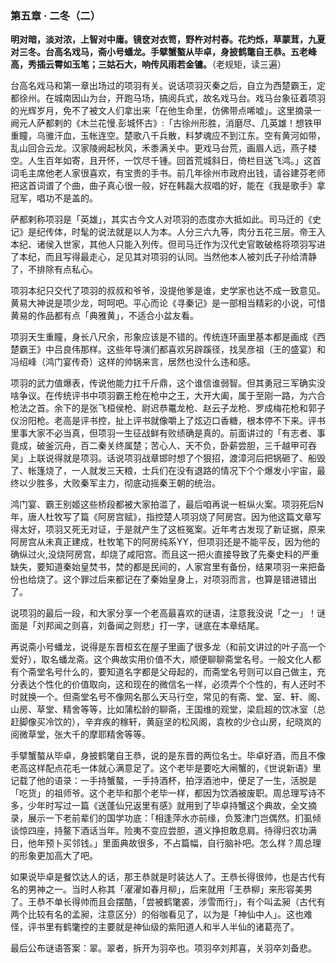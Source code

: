 ### 第五章 · 二冬（二）

**明对暗，淡对浓，上智对中庸。镜奁对衣笥，野杵对村舂。花灼烁，草蒙茸，九夏对三冬。台高名戏马，斋小号蟠龙。手擘蟹螯从毕卓，身披鹤氅自王恭。五老峰高，秀插云霄如玉笔；三姑石大，响传风雨若金镛。**（老规矩，读三遍）

台高名戏马和第一章出场过的项羽有关。说话项羽灭秦之后，自立为西楚霸王，定都徐州。在城南因山为台，开跑马场，搞阅兵式，故名戏马台。戏马台象征着项羽的光辉岁月，免不了被文人们拿出来「在他生命里，仿佛带点唏嘘」。这里摘录一阙元人萨都剌的《木兰花慢.彭城怀古》:「古徐州形胜，消磨尽、几英雄！想铁甲重瞳，乌骓汗血，玉帐连空。楚歌八千兵散，料梦魂应不到江东。空有黄河如带，乱山回合云龙。汉家陵阙起秋风，禾黍满关中。更戏马台荒，画眉人远，燕子楼空。人生百年如寄，且开怀，一饮尽千锺。回首荒城斜日，倚栏目送飞鸿。」这首词毛主席他老人家很喜欢，有宝贵的手书。前几年徐州市政府出钱，请谷建芬老师把这首词谱了个曲，曲子真心很一般，好在韩磊大叔唱的好，能在《我是歌手》拿冠军，唱功不是盖的。

萨都剌称项羽是「英雄」，其实古今文人对项羽的态度亦大抵如此。司马迁的《史记》是纪传体，时髦的说法就是以人为本。人分三六九等，肉分五花三层。帝王入本纪、诸侯入世家，其他人只能入列传。但司马迁作为汉代史官敢破格将项羽写进了本纪，而且写得最走心，足见其对项羽的认同。当然他本人被刘氏子孙给清静了，不排除有点私心。

项羽本纪只交代了项羽的叔叔和爷爷，没提他爹是谁，史学家也达不成一致意见。黄易大神说是项少龙，呵呵吧。平心而论《寻秦记》是一部相当精彩的小说，可惜黄易的作品都有点「典雅黄」，不适合小盆友看。

项羽天生重瞳，身长八尺余，形象应该是不错的。传统连环画里基本都是画成《西楚霸王》中吕良伟那样。这些年导演们都喜欢另辟蹊径，找吴彦祖（王的盛宴）和冯绍峰（鸿门宴传奇）这样的帅锅来言，居然也没什么违和感。

项羽的武力值爆表，传说他能力扛千斤鼎，这个谁信谁弱智。但其勇冠三军确实没啥争议。在传统评书中项羽霸王枪在枪中之王，大开大阖，属于至刚一路，为六合枪法之首。余下的是张飞桓侯枪、尉迟恭鼍龙枪、赵云子龙枪、罗成梅花枪和郭子仪汾阳枪。老高是评书控，扯上评书就像嚼上了炫迈口香糖，根本停不下来。评书里事大家不必当真，但项羽一生征战鲜有败绩确是真的。前面讲过的「有志者、事竟成，破釜沉舟，百二秦关终属楚；苦心人、天不负，卧薪尝胆，三千越甲可吞吴」上联说得就是项羽。话说项羽战章邯时想了个狠招，渡漳河后把锅砸了、船毁了、帐篷烧了，一人就发三天粮，士兵们在没有退路的情况下个个爆发小宇宙，最终以少胜多，大败秦军主力，彻底动摇秦王朝的统治。

鸿门宴、霸王别姬这些桥段都被大家拍滥了，最后咱再说一桩纵火案。项羽死后N年，唐人杜牧写了篇《阿房宫赋》，指控楚人项羽烧了阿房宫。因为他这篇文章写得太好，项羽又死无对证，于是就产生了这桩冤案。近年考古发现了新证据，原来阿房宫从未真正建成，杜牧笔下的阿房纯系YY，但项羽还是不能平反，因为他的确纵过火,没烧阿房宫，却烧了咸阳宫。而且这一把火直接导致了先秦史料的严重缺失，要知道秦始皇焚书，焚的都是民间的，人家宫里有备份，结果项羽一来把备份也给烧了。这个罪过后来都记在了秦始皇身上，对项羽而言，也算是错进错出了。

说项羽的最后一段，和大家分享一个老高最喜欢的谜语，注意我没说「之一」！谜面是「刘邦闻之则喜，刘备闻之则悲」打一字，谜底在本章结尾。

再说斋小号蟠龙，说得是东晋桓玄在屋子里画了很多龙（和前文讲过的叶子高一个爱好），取名蟠龙斋。这个典故实用价值不大，顺便聊聊斋堂名号。一般文化人都有个斋堂名号什么的，要知道名字都是父母起的，而斋堂名号则可以自己做主，充分表达个性化的价值取向，这和现在的微信名一样，必须弄个个性的，有人还时不时就换一个。但斋堂名号不像网名那么天马行空，常见的有斋、堂、室、轩、阁、山房、草堂、精舍等等，比如蒲松龄的聊斋，王国维的观堂，梁启超的饮冰室（总赶脚像买冷饮的），辛弃疾的稼轩，黄庭坚的松风阁，袁枚的少仓山房，纪晓岚的阅微草堂，张大千的摩耶精舍等等。

手擘蟹螯从毕卓，身披鹤氅自王恭，说的是东晋的两位名士。毕卓好酒，而且不像老高这样配点花毛一体就心满意足了。这个老毕是要吃大闸蟹的，《世说新语》里记载了他的语录：一手持蟹螯，一手持酒杯，拍浮酒池中，便足了一生，活脱是「吃货」的祖师爷。这个老毕和那个老毕一样，都因为饮酒被废职。周总理写诗不多，少年时写过一篇《送蓬仙兄返里有感》就用到了毕卓持蟹这个典故，全文摘录，展示一下老前辈们的国学功底：「相逢萍水亦前缘，负笈津门岂偶然。扪虱倾谈惊四座，持鳌下酒话当年。险夷不变应尝胆，道义挣担敢息肩。待得归农功满日，他年预卜买邻钱。」里面典故很多，不占篇幅，自行脑补吧。怎么样？周总理的形象更加高大了吧。

如果说毕卓是餐饮达人的话，那王恭就是时装达人了。王恭长得很帅，也是古代有名的男神之一。当时人称其「濯濯如春月柳」，后来就用「王恭柳」来形容美男了。王恭不单长得帅而且会摆酷，「尝被鹤氅裘，涉雪而行」，有个叫孟昶（古代有两个比较有名的孟昶，注意区分）的俗咖看见了，以为是「神仙中人」。这也难怪，评书里有鹤氅控的主要就是神仙级的紫阳道人和半人半仙的诸葛亮了。

最后公布谜语答案：翠。翠者，拆开为羽卒也。项羽卒刘邦喜，关羽卒刘备悲。

